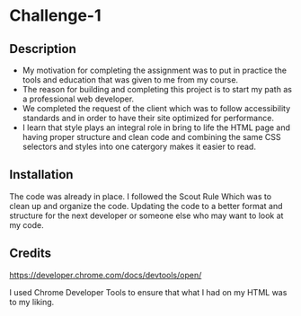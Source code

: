 # Challenge-1

## Description

- My motivation for completing the assignment was to put in practice the tools and education that was given to me from my course. 
- The reason for building and completing this project is to start my path as a professional web developer. 
- We completed the request of the client which was to follow accessibility standards and in order to have their site optimized for performance. 
- I learn that style plays an integral role in bring to life the HTML page and having proper structure and clean code and combining the same 
CSS selectors and styles into one catergory makes it easier to read.  

## Installation

The code was already in place. I followed the Scout Rule Which was to clean up and organize the code. Updating the code to a better format and structure for the next developer or someone else who may want to look at my code. 

## Credits

https://developer.chrome.com/docs/devtools/open/

I used Chrome Developer Tools to ensure that what I had on my HTML was to my liking. 

